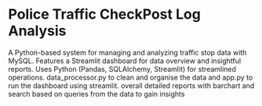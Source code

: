 # Police Traffic CheckPost Log Analysis
A Python-based system for managing and analyzing traffic stop data with MySQL.
Features a Streamlit dashboard for data overview and insightful reports.
Uses Python (Pandas, SQLAlchemy, Streamlit) for streamlined operations.
data_processor.py to clean and organise the data and app.py to run the dashboard using streamlit.
overall detailed reports with barchart and search based on queries from the data to gain insights
